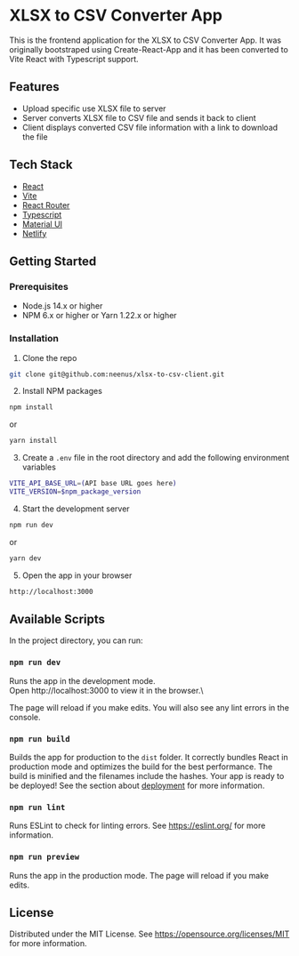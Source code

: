 <!-- Generate a README.md file -->

# XLSX to CSV Converter App

This is the frontend application for the XLSX to CSV Converter App. It was originally bootstraped using Create-React-App and it has been converted to Vite React with Typescript support.

## Features

- Upload specific use XLSX file to server
- Server converts XLSX file to CSV file and sends it back to client
- Client displays converted CSV file information with a link to download the file

## Tech Stack

- [React](https://reactjs.org/)
- [Vite](https://vitejs.dev/)
- [React Router](https://reactrouter.com/)
- [Typescript](https://www.typescriptlang.org/)
- [Material UI](https://mui.com/)
- [Netlify](https://www.netlify.com/)

## Getting Started

### Prerequisites

- Node.js 14.x or higher
- NPM 6.x or higher or Yarn 1.22.x or higher

### Installation

1. Clone the repo

```sh
git clone git@github.com:neenus/xlsx-to-csv-client.git
```

2. Install NPM packages

```sh
npm install
```

or

```sh
yarn install
```

3. Create a `.env` file in the root directory and add the following environment variables

```sh
VITE_API_BASE_URL=(API base URL goes here)
VITE_VERSION=$npm_package_version
```

4. Start the development server

```sh
npm run dev
```

or

```sh
yarn dev
```

5. Open the app in your browser

```sh
http://localhost:3000
```

## Available Scripts

In the project directory, you can run:

### `npm run dev`

Runs the app in the development mode.\
Open http://localhost:3000 to view it in the browser.\

The page will reload if you make edits. You will also see any lint errors in the console.

### `npm run build`

Builds the app for production to the `dist` folder. It correctly bundles React in production mode and optimizes the build for the best performance. The build is minified and the filenames include the hashes. Your app is ready to be deployed! See the section about [deployment](https://vitejs.dev/guide/build.html#deployment) for more information.

### `npm run lint`

Runs ESLint to check for linting errors. See https://eslint.org/ for more information.

### `npm run preview`

Runs the app in the production mode. The page will reload if you make edits.

## License

Distributed under the MIT License. See https://opensource.org/licenses/MIT for more information.
